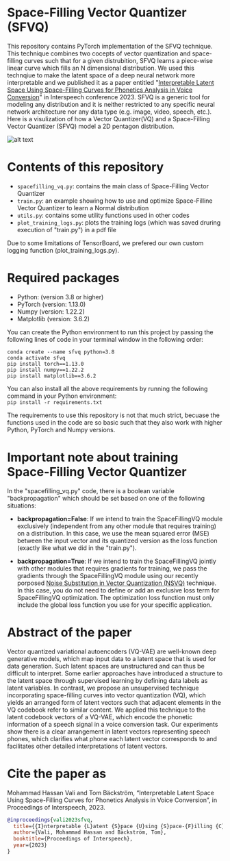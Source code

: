 # **Space-Filling Vector Quantizer (SFVQ)**

This repository contains PyTorch implementation of the SFVQ technique. This technique combines two cocepts of vector quantization and space-filling curves such that for a given distrubition, SFVQ learns a piece-wise linear curve which fills an N dimensional distribution. We used this technqiue to make the latent space of a deep neural network more interpretable and we published it as a paper entitled "[Interpretable Latent Space Using Space-Filling Curves for Phonetics Analysis in Voice Conversion](https://www.isca-speech.org/archive/pdfs/interspeech_2023/vali23_interspeech.pdf)" in Interspeech conference 2023. SFVQ is a generic tool for modeling any distribution and it is neither restricted to any specific neural network architecture nor any data type (e.g. image, video, speech, etc.). Here is a visulization of how a Vector Quantizer(VQ) and a Space-Filling Vector Quantizer (SFVQ) model a 2D pentagon distribution.

![alt text](https://github.com/MHVali/Space-Filling-VQ/blob/main/vq_sfvq.jpg?raw=true)

# **Contents of this repository**

- `spacefilling_vq.py`: contains the main class of Space-Filling Vector Quantizer
- `train.py`: an example showing how to use and optimize Space-Filline Vector Quantizer to learn a Normal distribution
- `utils.py`: contains some utility functions used in other codes
- `plot_training_logs.py`: plots the training logs (which was saved druring execution of "train.py") in a pdf file  

Due to some limitations of TensorBoard, we prefered our own custom logging function (plot_training_logs.py).

# **Required packages**
- Python: (version 3.8 or higher)
- PyTorch (version: 1.13.0)
- Numpy (version: 1.22.2)
- Matplotlib (version: 3.6.2)

You can create the Python environment to run this project by passing the following lines of code in your terminal window in the following order:

`conda create --name sfvq python=3.8`  
`conda activate sfvq`  
`pip install torch==1.13.0`  
`pip install numpy==1.22.2`  
`pip install matplotlib==3.6.2`

You can also install all the above requirements by running the following command in your Python environment:  
`pip install -r requirements.txt`  

The requirements to use this repository is not that much strict, becuase the functions used in the code are so basic such that they also work with higher Python, PyTorch and Numpy versions.

# **Important note about training Space-Filling Vector Quantizer**

In the "spacefilling_vq.py" code, there is a boolean variable "backpropagation" which should be set based on one of the following situations:

- **backpropagation=False**: If we intend to train the SpaceFillingVQ module exclusively (independent from any other module that requires training) on a distribution. In this case, we use the mean squared error (MSE) between the input vector and its quantized version as the loss function (exactly like what we did in the "train.py").

- **backpropagation=True**: If we intend to train the SpaceFillingVQ jointly with other modules that requires gradients for training, we pass the gradients through the SpaceFillingVQ module using our recently porposed [Noise Substitution in Vector Quantization (NSVQ)](https://ieeexplore.ieee.org/abstract/document/9696322) technique. In this case, you do not need to define or add an exclusive loss term for SpaceFillingVQ optimization. The optimization loss function must only include the global loss function you use for your specific application.

# **Abstract of the paper**

Vector quantized variational autoencoders (VQ-VAE) are well-known deep generative models, which map input data to a latent space that is used for data generation. Such latent spaces are unstructured and can thus be difficult to interpret. Some earlier approaches have introduced a structure to the latent space through supervised learning by defining data labels as latent variables. In contrast, we propose an unsupervised technique incorporating space-filling curves into vector quantization (VQ), which yields an arranged form of latent vectors such that adjacent elements in the VQ codebook refer to similar content. We applied this technique to the latent codebook vectors of a VQ-VAE, which encode the phonetic information of a speech signal in a voice conversion task. Our experiments show there is a clear arrangement in latent vectors representing speech phones, which clarifies what phone each latent vector corresponds to and facilitates other detailed interpretations of latent vectors.

# **Cite the paper as**

Mohammad Hassan Vali and Tom Bäckström, “Interpretable Latent Space Using Space-Filling Curves for Phonetics Analysis in Voice Conversion”, in Proceedings of Interspeech, 2023.

```bibtex
@inproceedings{vali2023sfvq,
  title={{I}nterpretable {L}atent {S}pace {U}sing {S}pace-{F}illing {C}urves for {P}honetics {A}nalysis in {V}oice {C}onversion},
  author={Vali, Mohammad Hassan and Bäckström, Tom},
  booktitle={Proceedings of Interspeech},
  year={2023}
}
```
